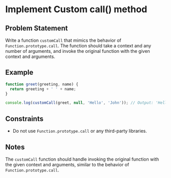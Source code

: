 # Implement Custom call() method

## Problem Statement
Write a function `customCall` that mimics the behavior of `Function.prototype.call`. The function should take a context and any number of arguments, and invoke the original function with the given context and arguments.

## Example
```javascript
function greet(greeting, name) {
  return greeting + ' ' + name;
}

console.log(customCall(greet, null, 'Hello', 'John')); // Output: 'Hello John'
```

## Constraints
  - Do not use `Function.prototype.call` or any third-party libraries.

## Notes
The `customCall` function should handle invoking the original function with the given context and arguments, similar to the behavior of `Function.prototype.call`.
